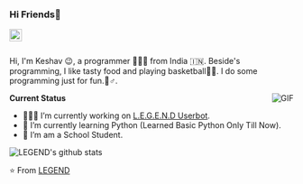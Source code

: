 ### Hi Friends👋

<a href="edutokwithkeshav@gmail.com">
  <img align="left" alt="'Gmail" width="22px" src="https://cdn.jsdelivr.net/npm/simple-icons@3.1.0/icons/gmail.svg" />
</a>

<br />
<br />

Hi, I'm Keshav 😉, a programmer 👨🏻‍💻 from India 🇮🇳. Beside's programming, I like tasty food and playing basketball🏀🏀. I do some programming just for fun.🏼‍♂️.

  <img align="right" alt="GIF" src="https://media.giphy.com/media/iIqmM5tTjmpOB9mpbn/giphy.gif" />

**Current Status**

- 👨🏻‍💻 I’m currently working on [L.E.G.E.N.D Userbot](https://github.com/KeshavTech246/L.E.G.E.N.D-Userbot).
- 🌱 I’m currently learning Python (Learned Basic Python Only Till Now).
- 💼 I’m am a School Student.

![LEGEND's github stats](https://github-readme-stats.vercel.app/api?username=KeshavTech246&show_icons=true&hide_border=true)

⭐️ From [LEGEND](https://github.com/KeshavTech246)
